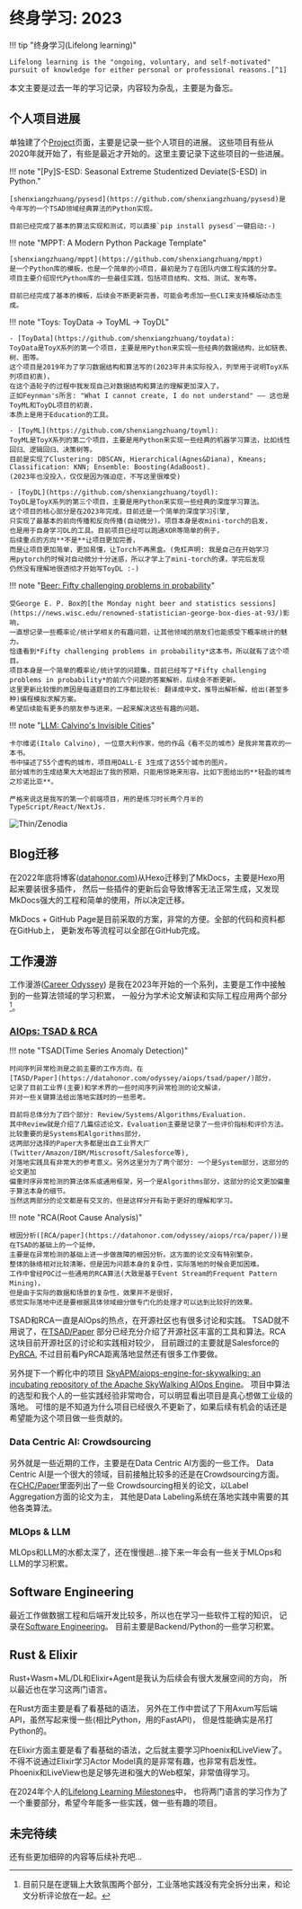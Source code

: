 # 终身学习: 2023

!!! tip "终身学习(Lifelong learning)"

    Lifelong learning is the "ongoing, voluntary, and self-motivated"
    pursuit of knowledge for either personal or professional reasons.[^1]


本文主要是过去一年的学习记录，内容较为杂乱，主要是为备忘。

## 个人项目进展

单独建了个[Project](https://datahonor.com/project/)页面，主要是记录一些个人项目的进展。
这些项目有些从2020年就开始了，有些是最近才开始的。这里主要记录下这些项目的一些进展。

!!! note "[Py]S-ESD: Seasonal Extreme Studentized Deviate(S-ESD) in Python."

    [shenxiangzhuang/pysesd](https://github.com/shenxiangzhuang/pysesd)是
    今年写的一个TSAD领域经典算法的Python实现。

    目前已经完成了基本的算法实现和测试，可以直接`pip install pysesd`一键启动:-)

!!! note "MPPT: A Modern Python Package Template"

    [shenxiangzhuang/mppt](https://github.com/shenxiangzhuang/mppt)
    是一个Python库的模板，也是一个简单的小项目，最初是为了在团队内做工程实践的分享。
    项目主要介绍现代Python库的一些最佳实践，包括项目结构、文档、测试、发布等。

    目前已经完成了基本的模板，后续会不断更新完善，可能会考虑加一些CLI来支持模版动态生成。

!!! note "Toys: ToyData -> ToyML -> ToyDL"

    - [ToyData](https://github.com/shenxiangzhuang/toydata):
    ToyData是ToyX系列的第一个项目，主要是用Python来实现一些经典的数据结构，比如链表、树、图等。
    这个项目是2019年为了学习数据结构和算法写的(2023年并未实际投入，列举用于说明ToyX系列项目初衷)，
    在这个造轮子的过程中我发现自己对数据结构和算法的理解更加深入了。
    正如Feynman's所言: "What I cannot create, I do not understand" —— 这也是ToyML和ToyDL项目的初衷，
    本质上是用于Education的工具。

    - [ToyML](https://github.com/shenxiangzhuang/toyml):
    ToyML是ToyX系列的第二个项目，主要是用Python来实现一些经典的机器学习算法，比如线性回归、逻辑回归、决策树等。
    目前是实现了Clustering: DBSCAN, Hierarchical(Agnes&Diana), Kmeans; Classification: KNN; Ensemble: Boosting(AdaBoost).
    (2023年也没投入，仅仅是因为强迫症，不写这里很难受)

    - [ToyDL](https://github.com/shenxiangzhuang/toydl):
    ToyDL是ToyX系列的第三个项目，主要是用Python来实现一些经典的深度学习算法。
    这个项目的核心部分是在2023年完成，目前还是一个简单的深度学习引擎,
    只实现了最基本的前向传播和反向传播(自动微分)。项目本身是收mini-torch的启发，
    也是用于自身学习DL的工具。目前项目已经可以跑通XOR等简单的例子，
    后续重点的方向**不是**让项目更加完善，
    而是让项目更加简单，更加易懂，让Torch不再黑盒。(免杠声明: 我是自己在开始学习
    用pytorch的时候对自动微分十分迷惑，所以才学上了mini-torch的课，学完后发现
    仍然没有理解地很透彻才开始写ToyDL :-)

!!! note "[Beer: Fifty challenging problems in probability](https://github.com/shenxiangzhuang/beer)"

    受George E. P. Box的[the Monday night beer and statistics sessions](https://news.wisc.edu/renowned-statistician-george-box-dies-at-93/)影响，
    一直想记录一些概率论/统计学相关的有趣问题，让其他领域的朋友们也能感受下概率统计的魅力。
    恰逢看到*Fifty challenging problems in probability*这本书，所以就有了这个项目。
    项目本身是一个简单的概率论/统计学的问题集，目前已经写了*Fifty challenging problems in probability*的前六个问题的答案解析，后续会不断更新。
    这里更新比较慢的原因是每道题目的工序都比较长: 翻译成中文，推导出解析解，给出(甚至多种)编程模拟求解方案。
    希望后续能有更多的朋友参与进来，一起来解决这些有趣的问题。

!!! note "[LLM: Calvino's Invisible Cities](https://calvino.datahonor.com/)"

    卡尔维诺(Italo Calvino), 一位意大利作家，他的作品《看不见的城市》是我非常喜欢的一本书。
    书中描述了55个虚构的城市，项目用DALL·E 3生成了这55个城市的图片。
    部分城市的生成结果大大地超出了我的预期，只能用惊艳来形容。比如下图给出的**轻盈的城市之珍诺比亚**。

    严格来说这是我写的第一个前端项目，用的是练习时长两个月半的TypeScript/React/NextJs.


![Thin/Zenodia](https://datahonor-1252464519.cos.ap-beijing-1.myqcloud.com/calvino/public/city/thin/zenodia.png)


## Blog迁移
在2022年底将博客([datahonor.com](https://datahonor.com))从Hexo迁移到了MkDocs，主要是Hexo用起来要装很多插件，
然后一些插件的更新后会导致博客无法正常生成，又发现MkDocs强大的工程和简单的使用，所以决定迁移。

MkDocs + GitHub Page是目前采取的方案，非常的方便。全部的代码和资料都在GitHub上，
更新发布等流程可以全部在GitHub完成。

## 工作漫游
工作漫游([Career Odyssey](https://datahonor.com/careerodyssey/))
是我在2023年开始的一个系列，主要是工作中接触到的一些算法领域的学习积累，
一般分为学术论文解读和实际工程应用两个部分[^2]。

### [AIOps: TSAD & RCA](https://datahonor.com/odyssey/aiops/)

!!! note "TSAD(Time Series Anomaly Detection)"

    时间序列异常检测是之前主要的工作方向，在
    [TASD/Paper](https://datahonor.com/odyssey/aiops/tsad/paper/)部分，
    记录了目前工业界(主要)和学术界的一些时间序列异常检测的论文解读，
    并对一些关键算法给出落地实践时的一些思考。

    目前将总体分为了四个部分: Review/Systems/Algorithms/Evaluation.
    其中Review就是介绍了几篇综述论文，Evaluation主要是记录了一些评价指标和评价方法。
    比较重要的是Systems和Algorithms部分，
    这两部分选择的Paper大多都是出自工业界大厂(Twitter/Amazon/IBM/Miscrosoft/Salesforce等),
    对落地实践具有非常大的参考意义。另外这里分为了两个部分: 一个是System部分，这部分的论文更加
    偏重时序异常检测的算法体系或通用框架，另一个是Algorithms部分，这部分的论文更加偏重于算法本身的细节。
    当然这两部分的论文都是有交叉的，但是这样分开有助于更好的理解和学习。


!!! note "RCA(Root Cause Analysis)"

    根因分析([RCA/paper](https://datahonor.com/odyssey/aiops/rca/paper/))是在TSAD的基础上的一个延伸，
    主要是在异常检测的基础上进一步做故障的根因分析。这方面的论文没有特别繁杂，
    整体的脉络相对比较清晰，但是因为问题本身的复杂性，实际落地的时候会更加困难。
    工作中曾经POC过一些通用的RCA算法(大致是基于Event Stream的Frequent Pattern Mining)，
    但是由于实际的数据和场景的复杂性，效果并不是很好，
    感觉实际落地中还是要根据具体领域细分做专门化的处理才可以达到比较好的效果。

TSAD和RCA一直是AIOps的热点，在开源社区也有很多讨论和实践。
TSAD就不用说了，在[TSAD/Paper](https://datahonor.com/odyssey/aiops/tsad/paper/)
部分已经充分介绍了开源社区丰富的工具和算法。RCA这块目前开源社区的讨论和实践相对较少，
目前跟过的主要就是Salesforce的[PyRCA](https://github.com/salesforce/PyRCA),
不过目前看PyRCA距离落地显然还有很多工作要做。


另外提下一个孵化中的项目
[SkyAPM/aiops-engine-for-skywalking: an incubating repository of the Apache SkyWalking AIOps Engine](https://github.com/SkyAPM/aiops-engine-for-skywalking)。
项目中算法的选型和我个人的一些实践经验非常吻合，可以明显看出项目是真心想做工业级的落地。
可惜的是不知道为什么项目已经很久不更新了，如果后续有机会的话还是希望能为这个项目做一些贡献的。


### Data Centric AI: Crowdsourcing

另外就是一些近期的工作，主要是在Data Centric AI方面的一些工作。
Data Centric AI是一个很大的领域，目前接触比较多的还是在Crowdsourcing方面。
在[CHC/Paper](https://datahonor.com/odyssey/chc/paper/)里面列出了一些
Crowdsourcing相关的论文，以Label Aggregation方面的论文为主，
其他是Data Labeling系统在落地实践中需要的其他各类算法。

### MLOps & LLM
MLOps和LLM的水都太深了，还在慢慢趟...接下来一年会有一些关于MLOps和LLM的学习积累。

## Software Engineering

最近工作做数据工程和后端开发比较多，所以也在学习一些软件工程的知识，
记录在[Software Engineering](https://datahonor.com/se/)。
目前主要是Backend/Python的一些学习积累。

## Rust & Elixir

Rust+Wasm+ML/DL和Elixir+Agent是我认为后续会有很大发展空间的方向，
所以最近也在学习这两门语言。

在Rust方面主要是看了看基础的语法， 另外在工作中尝试了下用Axum写后端API，虽然写起来慢一些(相比Python，用的FastAPI)，
但是性能确实是吊打Python的。

在Elixir方面主要是看了看基础的语法，之后就主要学习Phoenix和LiveView了。
不得不说通过Elixir学习Actor Model真的是非常有趣，也非常有启发性。
Phoenix和LiveView也是足够先进和强大的Web框架，非常值得学习。

在2024年个人的[Lifelong Learning Milestones](https://github.com/users/shenxiangzhuang/projects/3/views/5)中，
也将两门语言的学习作为了一个重要部分，希望今年能多一些实践，做一些有趣的项目。

## 未完待续
还有些更加细碎的内容等后续补充吧...


[^1]: [https://en.wikipedia.org/wiki/Lifelong_learning](https://en.wikipedia.org/wiki/Lifelong_learning)
[^2]: 目前只是在逻辑上大致氛围两个部分，工业落地实践没有完全拆分出来，和论文分析评论放在一起。

